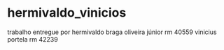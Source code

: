 # hermivaldo_vinicios
trabalho entregue por 
hermivaldo braga oliveira júnior 
rm 40559
vinicius portela
rm 42239
